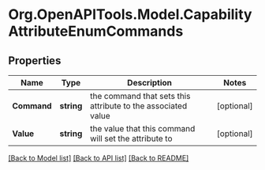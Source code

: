 # Org.OpenAPITools.Model.CapabilityAttributeEnumCommands
## Properties

Name | Type | Description | Notes
------------ | ------------- | ------------- | -------------
**Command** | **string** | the command that sets this attribute to the associated value | [optional] 
**Value** | **string** | the value that this command will set the attribute to | [optional] 

[[Back to Model list]](../README.md#documentation-for-models) [[Back to API list]](../README.md#documentation-for-api-endpoints) [[Back to README]](../README.md)

